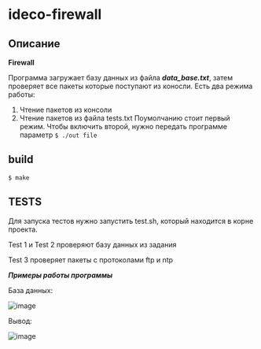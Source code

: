 # ideco-firewall
## Описание
**Firewall**

Программа загружает базу данных из файла ***data_base.txt***, затем проверяет все пакеты которые поступают из коносли.
Есть два режима работы:
1. Чтение пакетов из консоли
2. Чтение пакетов из файла tests.txt
Поумолчанию стоит первый режим. Чтобы включить второй, нужно передать программе параметр ```$ ./out file```

## build
```$ make```

## TESTS
Для запуска тестов нужно запустить test.sh, который находится в корне проекта.

Test 1 и Test 2 проверяют базу данных из задания

Test 3 проверяет пакеты с протоколами ftp и ntp

***Примеры работы программы***

База данных:

![image](https://github.com/OrionKropt/ideco-firewall/assets/111301727/16f18893-ab8f-4136-90cb-5e45c5877577)


Вывод:

![image](https://github.com/OrionKropt/ideco-firewall/assets/111301727/b09792fc-1f16-4819-892e-dae5471d47e1)

